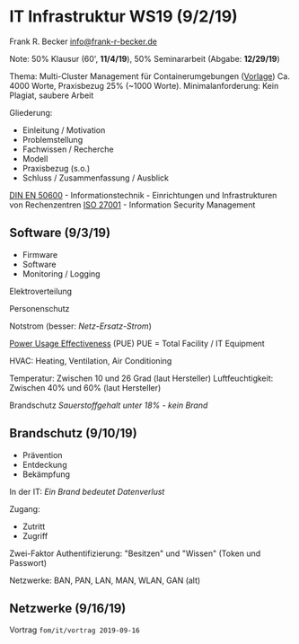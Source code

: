 # IT Infrastruktur WS19 (9/2/19)

Frank R. Becker
info@frank-r-becker.de

Note: 50% Klausur (60', **11/4/19**), 50% Seminararbeit (Abgabe: **12/29/19**)

Thema: Multi-Cluster Management für Containerumgebungen ([Vorlage](https://www.overleaf.com/latex/templates/latex-vorlage-einer-semiararbeit/vxfrnfczdvnq))
Ca. 4000 Worte, Praxisbezug 25% (~1000 Worte). Minimalanforderung: Kein Plagiat, saubere Arbeit

Gliederung:
- Einleitung / Motivation
- Problemstellung
- Fachwissen / Recherche
- Modell
- Praxisbezug (s.o.)
- Schluss / Zusammenfassung / Ausblick



[DIN EN 50600](https://www.din.de/de/mitwirken/normenausschuesse/dke/normen/wdc-beuth:din21:306267564) - Informationstechnik - Einrichtungen und Infrastrukturen von Rechenzentren
[ISO 27001](https://www.iso.org/isoiec-27001-information-security.html) - Information Security Management

## Software (9/3/19)

- Firmware
- Software
- Monitoring / Logging

Elektroverteilung

Personenschutz

Notstrom (besser: *Netz-Ersatz-Strom*)

[Power Usage Effectiveness](https://www.42u.com/measurement/pue-dcie.htm) (PUE) 
PUE = Total Facility / IT Equipment

HVAC: Heating, Ventilation, Air Conditioning

Temperatur: Zwischen 10 und 26 Grad (laut Hersteller)
Luftfeuchtigkeit: Zwischen 40% und 60% (laut Hersteller)

Brandschutz
*Sauerstoffgehalt unter 18% - kein Brand*

## Brandschutz (9/10/19)

- Prävention
- Entdeckung
- Bekämpfung

In der IT: *Ein Brand bedeutet Datenverlust*

Zugang:
- Zutritt
- Zugriff

Zwei-Faktor Authentifizierung: "Besitzen" und "Wissen" (Token und Passwort)

Netzwerke: BAN, PAN, LAN, MAN, WLAN, GAN (alt)

## Netzwerke (9/16/19)

Vortrag    `fom/it/vortrag 2019-09-16`


<!--stackedit_data:
eyJoaXN0b3J5IjpbLTQ2NTAzMDA2NCwtODkwMTk5ODgxLDczMD
k5ODExNl19
-->